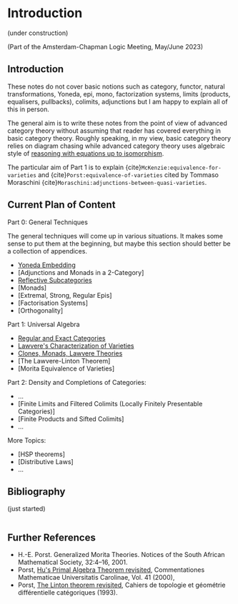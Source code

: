 # Introduction

(under construction)

(Part of the Amsterdam-Chapman Logic Meeting, May/June 2023)

## Introduction

These notes do not cover basic notions such as category, functor, natural transformations, Yoneda, epi, mono, factorization systems, limits (products, equalisers, pullbacks), colimits, adjunctions but I am happy to explain all of this in person.

The general aim is to write these notes from the point of view of advanced category theory without assuming that reader has covered everything in basic category theory. Roughly speaking, in my view, basic category theory relies on diagram chasing while advanced category theory uses algebraic style of [reasoning with equations up to isomorphism](contents/yoneda.md).

The particular aim of Part 1 is to explain {cite}`McKenzie:equivalence-for-varieties` and {cite}`Porst:equivalence-of-varieties` cited by Tommaso Moraschini {cite}`Moraschini:adjunctions-between-quasi-varieties`.

## Current Plan of Content

Part 0: General Techniques

The general techniques will come up in various situations. It makes some sense to put them at the beginning, but maybe this section should better be a collection of appendices.

- [Yoneda Embedding](contents/yoneda.md)
- [Adjunctions and Monads in a 2-Category]
- [Reflective Subcategories](https://hackmd.io/@alexhkurz/BkRKr1rss)
- [Monads]
- [Extremal, Strong, Regular Epis]
- [Factorisation Systems]
- [Orthogonality]

Part 1: Universal Algebra

- [Regular and Exact Categories](contents/regular-and-exact-categories.md) 
- [Lawvere's Characterization of Varieties](contents/lawveres-characterization-of-varieties.md)
- [Clones, Monads, Lawvere Theories](contents/clones.md)
- [The Lawvere-Linton Theorem]
- [Morita Equivalence of Varieties]

Part 2: Density and Completions of Categories:

- ... 
- [Finite Limits and Filtered Colimits (Locally Finitely Presentable Categories)]
- [Finite Products and Sifted Colimits]
- ... 

More Topics:

- [HSP theorems]
- [Distributive Laws]
- ... 

## Bibliography

(just started)

```{bibliography}
```


## Further References

- H.-E. Porst. Generalized Morita Theories. Notices of the South African Mathematical Society, 32:4–16, 2001.
- Porst, [Hu's Primal Algebra Theorem revisited](https://dml.cz/bitstream/handle/10338.dmlcz/119217/CommentatMathUnivCarolRetro_41-2000-4_19.pdf), Commentationes Mathematicae Universitatis Carolinae, Vol. 41 (2000), 
- Porst, [The Linton theorem revisited](http://www.numdam.org/article/CTGDC_1993__34_3_229_0.pdf), Cahiers de topologie et géométrie différentielle catégoriques (1993).


